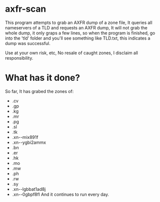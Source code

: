 # axfr-scan
This program attempts to grab an AXFR dump of a zone file, It queries all nameservers of a TLD and requests an AXFR dump, It will not grab the whole dump, it only graps a few lines, so when the program is finished, go into the 'tld' folder and you'll see something like TLD.txt, this indicates a dump was successful. 

Use at your own risk, etc, No resale of caught zones, I disclaim all responsibility.

# What has it done?
So far, It has grabed the zones of:
- .cv
- .gp
- .kg
- .mr
- .pg
- .sl
- .tk
- .xn--mix891f
- .xn--ygbi2ammx
- .bn
- .er
- .hk
- .mo
- .mw
- .ph
- .rw
- .sy
- .xn--lgbbat1ad8j
- .xn--0gbpf8fl
And it continues to run every day.
